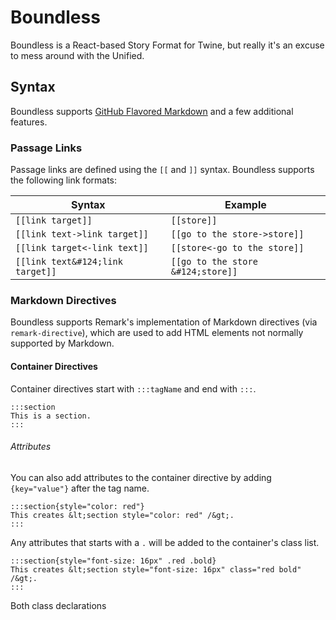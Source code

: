 # Boundless

Boundless is a React-based Story Format for Twine, but really
it's an excuse to mess around with the Unified.

## Syntax

Boundless supports [GitHub Flavored Markdown](https://github.github.com/gfm/)
and a few additional features.

### Passage Links

Passage links are defined using the `[[` and `]]` syntax. Boundless supports the
following link formats:

| Syntax                           | Example                           |
|----------------------------------|-----------------------------------|
| `[[link target]]`                | `[[store]]`                       |
| `[[link text->link target]]`     | `[[go to the store->store]]`      |
| `[[link target<-link text]]`     | `[[store<-go to the store]]`      |
| `[[link text&#124;link target]]` | `[[go to the store &#124;store]]` |

### Markdown Directives

Boundless supports Remark's implementation of Markdown directives
(via `remark-directive`), which are used to add HTML elements not
normally supported by Markdown.

#### Container Directives

Container directives start with `:::tagName` and end with `:::`.

```
:::section
This is a section.
:::
```

###### Attributes

You can also add attributes to the container directive by adding
`{key="value"}` after the tag name.

```
:::section{style="color: red"}
This creates &lt;section style="color: red" /&gt;.
:::
```

Any attributes that starts with a `.` will be added to the
container's class list.

```
:::section{style="font-size: 16px" .red .bold}
This creates &lt;section style="font-size: 16px" class="red bold" /&gt;.
:::
```

Both class declarations